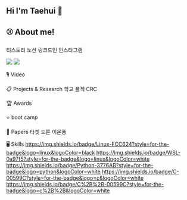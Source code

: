 ## Hi I'm Taehui 👋

## ⚾ About me!
티스토리
노션
링크드인
인스타그램

<p>
  <!-- Tistory -->
  <a href="https://justdoit-coding.tistory.com/"><img src="https://img.shields.io/badge/Tech Blog-000000?style=flat-square&logo=tistory&logoColor=white"/></a>
  <!-- LinkedIn -->
  <a href="https://www.linkedin.com/feed/"><img src="https://img.shields.io/badge/LinkedIn-0A66C2?style=flat-square&logo=linkedin&logoColor=white"/></a>
  <!-- Notion -->
</p>

🎙️ Video

📋 Projects & Research
학교 플젝
CRC

🏆 Awards

⭐ boot camp

📝 Papers
타겟 드론
이온풍

🖥️ Skills
https://img.shields.io/badge/Linux-FCC624?style=for-the-badge&logo=linux&logoColor=black
https://img.shields.io/badge/WSL-0a97f5?style=for-the-badge&logo=linux&logoColor=white
https://img.shields.io/badge/Python-3776AB?style=for-the-badge&logo=python&logoColor=white
https://img.shields.io/badge/C-00599C?style=for-the-badge&logo=c&logoColor=white
https://img.shields.io/badge/C%2B%2B-00599C?style=for-the-badge&logo=c%2B%2B&logoColor=white
